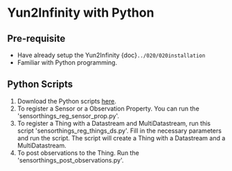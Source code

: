 # Yun2Infinity with Python
## Pre-requisite
- Have already setup the Yun2Infinity {doc}`../020/020installation`
- Familiar with Python programming.

## Python Scripts
1. Download the Python scripts [here](https://github.com/chenkianwee/sensorthingsAPIeg).
2. To register a Sensor or a Observation Property. You can run the 'sensorthings_reg_sensor_prop.py'.
3. To register a Thing with a Datastream and MultiDatastream, run this script 'sensorthings_reg_things_ds.py'. Fill in the necessary parameters and run the script. The script will create a Thing with a Datastream and a MultiDatastream.
4. To post observations to the Thing. Run the 'sensorthings_post_observations.py'. 
